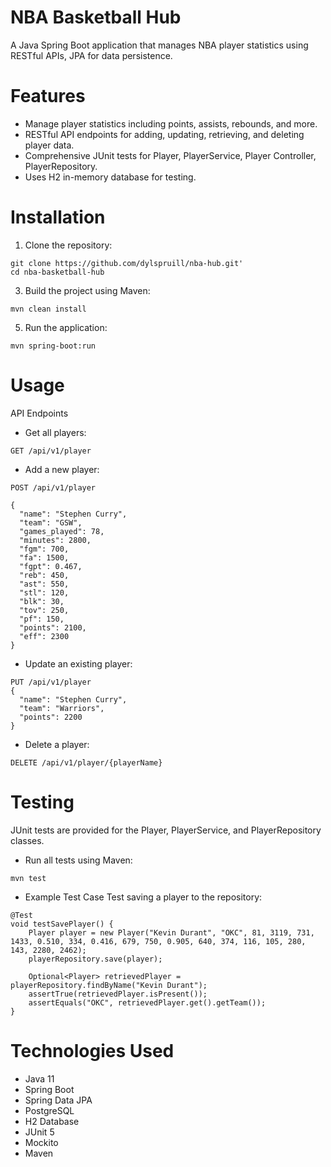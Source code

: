 # NBA Basketball Hub
A Java Spring Boot application that manages NBA player statistics using RESTful APIs, JPA for data persistence.

# Features

* Manage player statistics including points, assists, rebounds, and more.
* RESTful API endpoints for adding, updating, retrieving, and deleting player data.
* Comprehensive JUnit tests for Player, PlayerService, Player Controller, PlayerRepository.
* Uses H2 in-memory database for testing.
  
# Installation

1. Clone the repository:
```
git clone https://github.com/dylspruill/nba-hub.git'
cd nba-basketball-hub
```

3. Build the project using Maven:
```
mvn clean install
```

5. Run the application:
```
mvn spring-boot:run
```

# Usage
API Endpoints

* Get all players:
```
GET /api/v1/player
```
* Add a new player:
```
POST /api/v1/player

{
  "name": "Stephen Curry",
  "team": "GSW",
  "games_played": 78,
  "minutes": 2800,
  "fgm": 700,
  "fa": 1500,
  "fgpt": 0.467,
  "reb": 450,
  "ast": 550,
  "stl": 120,
  "blk": 30,
  "tov": 250,
  "pf": 150,
  "points": 2100,
  "eff": 2300
}
```
* Update an existing player:
```
PUT /api/v1/player
{
  "name": "Stephen Curry",
  "team": "Warriors",
  "points": 2200
}
```
* Delete a player:
```
DELETE /api/v1/player/{playerName}
```

# Testing
JUnit tests are provided for the Player, PlayerService, and PlayerRepository classes.
  
* Run all tests using Maven:
```
mvn test
```

* Example Test Case
Test saving a player to the repository:
```
@Test
void testSavePlayer() {
    Player player = new Player("Kevin Durant", "OKC", 81, 3119, 731, 1433, 0.510, 334, 0.416, 679, 750, 0.905, 640, 374, 116, 105, 280, 143, 2280, 2462);
    playerRepository.save(player);
  
    Optional<Player> retrievedPlayer = playerRepository.findByName("Kevin Durant");
    assertTrue(retrievedPlayer.isPresent());
    assertEquals("OKC", retrievedPlayer.get().getTeam());
}
```

# Technologies Used

* Java 11
* Spring Boot
* Spring Data JPA
* PostgreSQL
* H2 Database
* JUnit 5
* Mockito
* Maven
